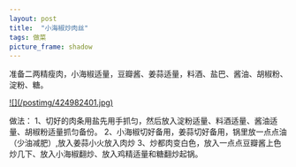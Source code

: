 ```yaml
---
layout: post
title:  "小海椒炒肉丝"
tags: 做菜
picture_frame: shadow  
---
```

准备二两精瘦肉，小海椒适量，豆瓣酱、姜蒜适量，料酒、盐巴、酱油、胡椒粉、淀粉、糖。
<p></p>
<a href="/2019/11/29/jianwei.html">
![](/postimg/424982401.jpg)
</a>
<!--more-->


做法：
1、切好的肉条用盐先用手抓匀，然后放入淀粉适量、料酒适量、酱油适量、胡椒粉适量抓匀备份。
2、小海椒切好备用，姜蒜切好备用，锅里放一点点油（少油减肥）,放入姜蒜小火放入肉炒
3、炒都肉变白色，放入一点点豆瓣酱上色炒几下、放入小海椒翻炒、放入鸡精适量和糖翻炒起锅。


